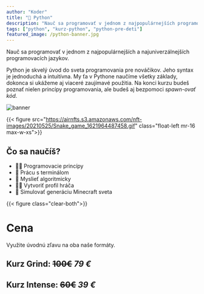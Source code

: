 ```yaml
---
author: "Koder"
title: "🐍 Python"
description: "Nauč sa programovať v jednom z najpopulárnejších programovacích jazykov."
tags: ["python", "kurz-python", "python-pre-deti"]
featured_image: /python-banner.jpg
---
```


Nauč sa programovať v jednom z najpopulárnejších a najuniverzálnejších programovacích jazykov.

<!--more-->

Python je skvelý úvod do sveta programovania pre nováčikov. Jeho syntax je jednoduchá a intuitívna. My ťa v Pythone naučíme všetky základy, dokonca si ukážeme aj viaceré zaujímavé použitia. Na konci kurzu budeš poznať nielen princípy programovania, ale budeš aj bezpomoci *spawn-ovať kód*.

![banner](/python-banner.jpg)

{{< figure src="https://airnfts.s3.amazonaws.com/nft-images/20210525/Snake_game_1621964487458.gif" class="float-left mr-16 max-w-xs">}}

## Čo sa naučíš?
- 👨‍💻 Programovacie princípy
- 💠 Prácu s terminálom
- 🧠 Myslieť algoritmicky
- 🧙‍♂️ Vytvoriť profil hráča
- 🧊 Simulovať generáciu Minecraft sveta

{{< figure class="clear-both">}}

# Cena
Využite úvodnú zľavu na oba naše formáty.
## Kurz Grind:   ~~100€~~  *79 €*
## Kurz Intense: ~~60€~~  *39 €*
